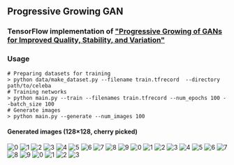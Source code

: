 ## Progressive Growing GAN
### TensorFlow implementation of ["Progressive Growing of GANs for Improved Quality, Stability, and Variation"](https://arxiv.org/pdf/1710.10196.pdf)

### Usage
```
# Preparing datasets for training
> python data/make_dataset.py --filename train.tfrecord  --directory path/to/celeba
# Training networks
> python main.py --train --filenames train.tfrecord --num_epochs 100 --batch_size 100
# Generate images
> python main.py --generate --num_images 100
```

#### Generated images (128×128, cherry picked)
![0](https://user-images.githubusercontent.com/29158616/46405494-67064300-c743-11e8-8d9e-ff9fbb688828.png)
![1](https://user-images.githubusercontent.com/29158616/46405495-679ed980-c743-11e8-8b50-b3e9253953b4.png)
![2](https://user-images.githubusercontent.com/29158616/46405496-679ed980-c743-11e8-8453-4a5ebe007f55.png)
![3](https://user-images.githubusercontent.com/29158616/46405497-679ed980-c743-11e8-9785-eb33f24d7d8d.png)
![4](https://user-images.githubusercontent.com/29158616/46405499-679ed980-c743-11e8-8919-4f2e2cb5cb33.png)
![5](https://user-images.githubusercontent.com/29158616/46405500-68377000-c743-11e8-8a8a-023a42865538.png)
![6](https://user-images.githubusercontent.com/29158616/46405502-68377000-c743-11e8-923d-d11fb561183d.png)
![7](https://user-images.githubusercontent.com/29158616/46405503-68377000-c743-11e8-93c4-76729f486e13.png)
![8](https://user-images.githubusercontent.com/29158616/46405504-68377000-c743-11e8-9577-edbbe5a07e53.png)
![9](https://user-images.githubusercontent.com/29158616/46405505-68d00680-c743-11e8-9597-4f2003abaf7e.png)
![0](https://user-images.githubusercontent.com/29158616/46406215-c7967f80-c745-11e8-8845-b535043cb41b.png)
![1](https://user-images.githubusercontent.com/29158616/46406218-c7967f80-c745-11e8-84b1-450c9e0b18e8.png)
![2](https://user-images.githubusercontent.com/29158616/46406219-c82f1600-c745-11e8-9ad3-fcb6d97ac018.png)
![3](https://user-images.githubusercontent.com/29158616/46406221-c82f1600-c745-11e8-91fb-e9e3c5e48f11.png)
![4](https://user-images.githubusercontent.com/29158616/46406222-c82f1600-c745-11e8-9abb-13429d105245.png)
![5](https://user-images.githubusercontent.com/29158616/46406223-c82f1600-c745-11e8-96a8-2022b8cb5462.png)
![6](https://user-images.githubusercontent.com/29158616/46406224-c8c7ac80-c745-11e8-8208-87b2741b9047.png)
![7](https://user-images.githubusercontent.com/29158616/46406225-c8c7ac80-c745-11e8-9486-2e412209961e.png)
![8](https://user-images.githubusercontent.com/29158616/46406226-c8c7ac80-c745-11e8-92b0-cbef5a4e9e17.png)
![9](https://user-images.githubusercontent.com/29158616/46406228-c8c7ac80-c745-11e8-8088-af31327df74e.png)
![0](https://user-images.githubusercontent.com/29158616/46406587-00832400-c747-11e8-8b63-c1f294f091d0.png)
![1](https://user-images.githubusercontent.com/29158616/46406588-00832400-c747-11e8-8286-655350edeabd.png)
![2](https://user-images.githubusercontent.com/29158616/46406589-011bba80-c747-11e8-96a1-26feb04d6cb4.png)
![3](https://user-images.githubusercontent.com/29158616/46406590-011bba80-c747-11e8-96c6-0d4ee3894cf2.png)
